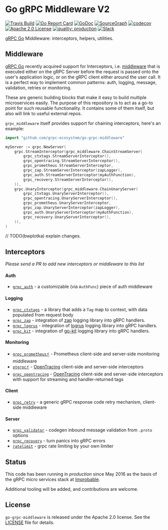 # Go gRPC Middleware V2

[![Travis Build](https://travis-ci.org/grpc-ecosystem/go-grpc-middleware.svg?branch=master)](https://travis-ci.org/grpc-ecosystem/go-grpc-middleware)
[![Go Report Card](https://goreportcard.com/badge/github.com/grpc-ecosystem/go-grpc-middleware)](https://goreportcard.com/report/github.com/grpc-ecosystem/go-grpc-middleware)
[![GoDoc](http://img.shields.io/badge/GoDoc-Reference-blue.svg)](https://godoc.org/github.com/grpc-ecosystem/go-grpc-middleware)
[![SourceGraph](https://sourcegraph.com/github.com/grpc-ecosystem/go-grpc-middleware/-/badge.svg)](https://sourcegraph.com/github.com/grpc-ecosystem/go-grpc-middleware/?badge)
[![codecov](https://codecov.io/gh/grpc-ecosystem/go-grpc-middleware/branch/master/graph/badge.svg)](https://codecov.io/gh/grpc-ecosystem/go-grpc-middleware)
[![Apache 2.0 License](https://img.shields.io/badge/License-Apache%202.0-blue.svg)](LICENSE)
[![quality: production](https://img.shields.io/badge/quality-production-orange.svg)](#status)
[![Slack](https://img.shields.io/badge/slack-%23grpc--middleware-brightgreen)](https://slack.com/share/IRUQCFC23/9Tm7hxRFVKKNoajQfMOcUiIk/enQtODc4ODI4NTIyMDcxLWM5NDA0ZTE4Njg5YjRjYWZkMTI5MzQwNDY3YzBjMzE1YzdjOGM5ZjI1NDNiM2JmNzI2YjM5ODE5OTRiNTEyOWE)

[gRPC Go](https://github.com/grpc/grpc-go) Middleware: interceptors, helpers, utilities.

## Middleware

[gRPC Go](https://github.com/grpc/grpc-go) recently acquired support for
Interceptors, i.e. [middleware](https://medium.com/@matryer/writing-middleware-in-golang-and-how-go-makes-it-so-much-fun-4375c1246e81#.gv7tdlghs) 
that is executed either on the gRPC Server before the request is passed onto the user's application logic, or on the gRPC client either around the user call. It is a perfect way to implement
common patterns: auth, logging, message, validation, retries or monitoring.

These are generic building blocks that make it easy to build multiple microservices easily.
The purpose of this repository is to act as a go-to point for such reusable functionality. It contains
some of them itself, but also will link to useful external repos.

`grpc_middleware` itself provides support for chaining interceptors, here's an example:

```go
import "github.com/grpc-ecosystem/go-grpc-middleware"

myServer := grpc.NewServer(
    grpc.StreamInterceptor(grpc_middleware.ChainStreamServer(
        grpc_ctxtags.StreamServerInterceptor(),
        grpc_opentracing.StreamServerInterceptor(),
        grpc_prometheus.StreamServerInterceptor,
        grpc_zap.StreamServerInterceptor(zapLogger),
        grpc_auth.StreamServerInterceptor(myAuthFunction),
        grpc_recovery.StreamServerInterceptor(),
    )),
    grpc.UnaryInterceptor(grpc_middleware.ChainUnaryServer(
        grpc_ctxtags.UnaryServerInterceptor(),
        grpc_opentracing.UnaryServerInterceptor(),
        grpc_prometheus.UnaryServerInterceptor,
        grpc_zap.UnaryServerInterceptor(zapLogger),
        grpc_auth.UnaryServerInterceptor(myAuthFunction),
        grpc_recovery.UnaryServerInterceptor(),
    )),
)
```

// TODO(bwplotka) explain changes.

## Interceptors

*Please send a PR to add new interceptors or middleware to this list*

#### Auth
   * [`grpc_auth`](auth) - a customizable (via `AuthFunc`) piece of auth middleware 

#### Logging
   * [`grpc_ctxtags`](interceptors/tags/) - a library that adds a `Tag` map to context, with data populated from request body
   * [`grpc_zap`](interceptors/logging/zap/) - integration of [zap](https://github.com/uber-go/zap) logging library into gRPC handlers.
   * [`grpc_logrus`](interceptors/logging/logrus/) - integration of [logrus](https://github.com/sirupsen/logrus) logging library into gRPC handlers.
   * [`grpc_kit`](interceptors/logging/kit/) - integration of [go-kit](https://github.com/go-kit/kit/tree/master/log) logging library into gRPC handlers.

#### Monitoring
   * [`grpc_prometheus`⚡](https://github.com/grpc-ecosystem/go-grpc-prometheus) - Prometheus client-side and server-side monitoring middleware
   * [`otgrpc`⚡](https://github.com/grpc-ecosystem/grpc-opentracing/tree/master/go/otgrpc) - [OpenTracing](http://opentracing.io/) client-side and server-side interceptors
   * [`grpc_opentracing`](interceptors/tracing/opentracing) - [OpenTracing](http://opentracing.io/) client-side and server-side interceptors with support for streaming and handler-returned tags

#### Client
   * [`grpc_retry`](interceptors/retry/) - a generic gRPC response code retry mechanism, client-side middleware

#### Server
   * [`grpc_validator`](interceptors/validator/) - codegen inbound message validation from `.proto` options
   * [`grpc_recovery`](interceptors/recovery/) - turn panics into gRPC errors
   * [`ratelimit`](interceptors/ratelimit/) - grpc rate limiting by your own limiter


## Status

This code has been running in *production* since May 2016 as the basis of the gRPC micro services stack at [Improbable](https://improbable.io).

Additional tooling will be added, and contributions are welcome.

## License

`go-grpc-middleware` is released under the Apache 2.0 license. See the [LICENSE](LICENSE) file for details.
